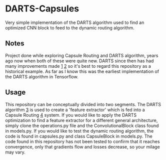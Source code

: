 # DARTS-Capsules

Very simple implementation of the DARTS algorithm used to find an optimized CNN block to feed to the dynamic routing algorithm.


## Notes

Project done while exploring Capsule Routing and DARTS algorithm, years ago now when both of these were quite new. DARTS since then has had many improvements made [1] [2] so it's best to regard this repository as a historical example. As far as I know this was the earliest implementation of the DARTS algorithm in Tensorflow.

## Usage

This repository can be conceptually divided into two segments. The DARTS algorithm [3] is used to create a 'feature extractor' which is fed into a Capsule Routing [4] system. If you would like to apply the DARTS optimization to find a feature extractor for a different general architecture, simply clone the operations.py file and the ConvolutionalBlock class found in models.py. If you would like to test the dynamic routing algorithm, the code is found in capsules.py and class CapsuleBlock in models.py. The code found in this repository has not been tested to confirm that it reaches convergence, only that gradients flow and losses decrease, so your milage may vary.

[1]: https://arxiv.org/abs/1907.05737
[2]: https://arxiv.org/abs/1909.06035
[3]: https://arxiv.org/abs/1806.09055
[4]: https://arxiv.org/abs/1710.09829 
